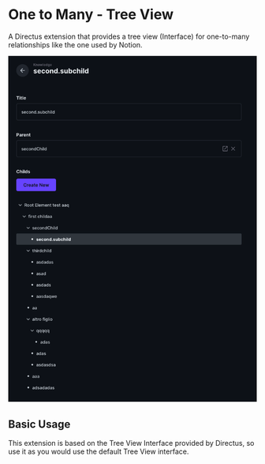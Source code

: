 # One to Many - Tree View
A Directus extension that provides a tree view (Interface) for one-to-many relationships like the one used by Notion.

![img.png](img.png)

## Basic Usage
This extension is based on the Tree View Interface provided by Directus, so use it as you would use the default Tree View interface.
